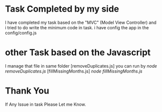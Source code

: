 # Task Completed by my side

I have completed my task based on the "MVC" (Model View Controller)
and i tried to do write the minimum code in task. i have config the app in the config/config.js

# other Task based on the Javascript

I manage that file in same folder 
[removeDuplicates.js]  you can run by *node removeDuplicates.js*
[fillMissingMonths.js] *node fillMissingMonths.js*

# Thank You

If Any Issue in task Please Let me Know.

